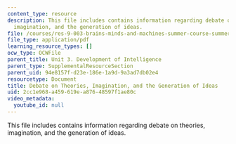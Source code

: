 ```yaml
---
content_type: resource
description: This file includes contains information regarding debate on theories,
  imagination, and the generation of ideas.
file: /courses/res-9-003-brains-minds-and-machines-summer-course-summer-2015/2cc1e968a459619ea87648597f1ae80c_MITRES_9_003SUM15_debate3.pdf
file_type: application/pdf
learning_resource_types: []
ocw_type: OCWFile
parent_title: Unit 3. Development of Intelligence
parent_type: SupplementalResourceSection
parent_uid: 94e8157f-d23e-186e-1a9d-9a3ad7db02e4
resourcetype: Document
title: Debate on Theories, Imagination, and the Generation of Ideas
uid: 2cc1e968-a459-619e-a876-48597f1ae80c
video_metadata:
  youtube_id: null
---
```

This file includes contains information regarding debate on theories, imagination, and the generation of ideas.